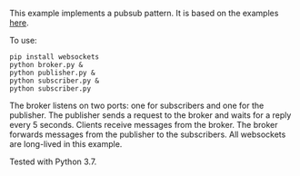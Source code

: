 This example implements a pubsub pattern. It is based on the examples [here](https://websockets.readthedocs.io/en/stable/intro.html#common-patterns).

To use:

    pip install websockets
    python broker.py &
    python publisher.py &
    python subscriber.py &
    python subscriber.py

The broker listens on two ports: one for subscribers and one for the publisher. The publisher sends a request to the broker and waits for a reply every 5 seconds. Clients receive messages from the broker. The broker forwards messages from the publisher to the subscribers. All websockets are long-lived in this example.

Tested with Python 3.7.
